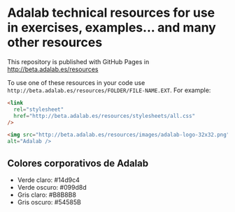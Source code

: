 # Adalab technical resources for use in exercises, examples... and many other resources

This repository is published with GitHub Pages in http://beta.adalab.es/resources

To use one of these resources in your code use `http://beta.adalab.es/resources/FOLDER/FILE-NAME.EXT`. For example:

```html
<link
  rel="stylesheet"
  href="http://beta.adalab.es/resources/stylesheets/all.css"
/>
```

```html
<img src="http://beta.adalab.es/resources/images/adalab-logo-32x32.png"
alt="Adalab />
```

## Colores corporativos de Adalab

- Verde claro: #14d9c4
- Verde oscuro: #099d8d
- Gris claro: #B8B8B8
- Gris oscuro: #54585B

